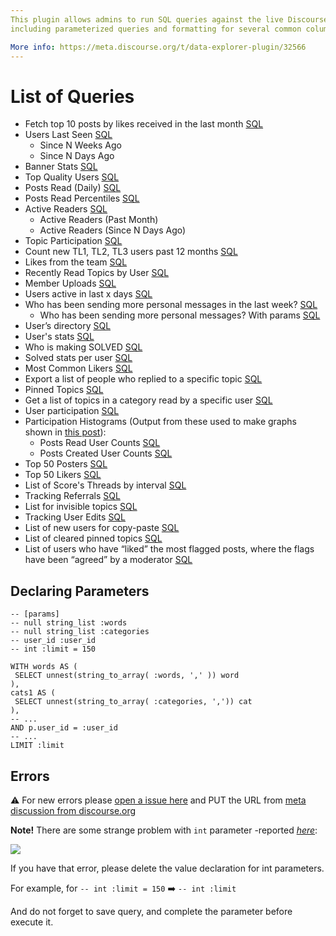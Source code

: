 ```yaml
---
This plugin allows admins to run SQL queries against the live Discourse database, 
including parameterized queries and formatting for several common column types.

More info: https://meta.discourse.org/t/data-explorer-plugin/32566
---
```


# List of Queries

* Fetch top 10 posts by likes received in the last month [SQL](https://github.com/SidVal/discourse-data-explorer/blob/queries/queries/top-posts-by-likes.sql)
* Users Last Seen [SQL](https://github.com/SidVal/discourse-data-explorer/blob/queries/queries/users-last-seen.sql)
  + Since N Weeks Ago
  + Since N Days Ago
* Banner Stats [SQL](https://github.com/SidVal/discourse-data-explorer/blob/queries/queries/banner-stats.sql)
* Top Quality Users [SQL](https://github.com/SidVal/discourse-data-explorer/blob/queries/queries/top-quality-users.sql)
* Posts Read (Daily) [SQL](https://github.com/SidVal/discourse-data-explorer/blob/queries/queries/posts-read-daily.sql)
* Posts Read Percentiles [SQL](https://github.com/SidVal/discourse-data-explorer/blob/queries/queries/posts-read-percentiles.sql)
* Active Readers [SQL](https://github.com/SidVal/discourse-data-explorer/blob/queries/queries/active-readers.sql)
  + Active Readers (Past Month)
  + Active Readers (Since N Days Ago)
* Topic Participation [SQL](https://github.com/SidVal/discourse-data-explorer/blob/queries/queries/topic-participation.sql)
* Count new TL1, TL2, TL3 users past 12 months [SQL](https://github.com/SidVal/discourse-data-explorer/blob/queries/queries/new-users-tl.sql)
* Likes from the team [SQL](https://github.com/SidVal/discourse-data-explorer/blob/queries/queries/likes-from-the-team.sql)
* Recently Read Topics by User [SQL](https://github.com/SidVal/discourse-data-explorer/blob/queries/queries/recently-read-topics.sql)
* Member Uploads [SQL](https://github.com/SidVal/discourse-data-explorer/blob/queries/queries/member-uploads.sql)
* Users active in last x days [SQL](https://github.com/SidVal/discourse-data-explorer/blob/queries/queries/users-active.sql)
* Who has been sending more personal messages in the last week? [SQL](https://github.com/SidVal/discourse-data-explorer/blob/queries/queries/user-most-pm-last-w.sql)
   * Who has been sending more personal messages? With params [SQL](https://github.com/SidVal/discourse-data-explorer/blob/queries/queries/user-most-pm.sql)
* User’s directory [SQL](https://github.com/SidVal/discourse-data-explorer/blob/queries/queries/user-directory.sql)
* User's stats [SQL](https://github.com/SidVal/discourse-data-explorer/blob/queries/queries/user-stats.sql)
* Who is making SOLVED [SQL](https://github.com/SidVal/discourse-data-explorer/blob/queries/queries/who-is-marking-solved.sql)
* Solved stats per user [SQL](https://github.com/SidVal/discourse-data-explorer/blob/queries/queries/solved-stats-per-user.sql)
* Most Common Likers [SQL](https://github.com/SidVal/discourse-data-explorer/blob/queries/queries/most-common-likers.sql)
* Export a list of people who replied to a specific topic [SQL](https://github.com/SidVal/discourse-data-explorer/blob/queries/queries/list-users-who-replied-topic.sql)
* Pinned Topics [SQL](https://github.com/SidVal/discourse-data-explorer/blob/queries/queries/pinned-topics.sql)
* Get a list of topics in a category read by a specific user [SQL](https://github.com/SidVal/discourse-data-explorer/blob/queries/queries/topics-in-a-category-read-by-user.sql)
* User participation [SQL](https://github.com/SidVal/discourse-data-explorer/blob/queries/queries/user-participation.sql)
* Participation Histograms (Output from these used to make graphs shown in [this post](https://meta.discourse.org/t/67134/14?u=sidv)): 
  * Posts Read User Counts [SQL](https://github.com/SidVal/discourse-data-explorer/blob/queries/queries/posts-read-user-counts.sql)
  * Posts Created User Counts [SQL](https://github.com/SidVal/discourse-data-explorer/blob/queries/queries/posts-created-user-counts.sql)
* Top 50 Posters [SQL](https://github.com/SidVal/discourse-data-explorer/blob/queries/queries/top-50-posters.sql)
* Top 50 Likers [SQL](https://github.com/SidVal/discourse-data-explorer/blob/queries/queries/top-50-likers.sql)
* List of Score's Threads by interval [SQL](https://github.com/SidVal/discourse-data-explorer/blob/queries/queries/score-threads.sql)
* Tracking Referrals [SQL](https://github.com/SidVal/discourse-data-explorer/blob/queries/queries/tracking-referrals.sql)
* List for invisible topics [SQL](https://github.com/SidVal/discourse-data-explorer/blob/queries/queries/unlisted-topics.sql)
* Tracking User Edits [SQL](https://github.com/SidVal/discourse-data-explorer/blob/queries/queries/tracking-user-edits.sql)
* List of new users for copy-paste [SQL](https://github.com/SidVal/discourse-data-explorer/blob/queries/queries/mentions-for-copy-paste.sql)
* List of cleared pinned topics [SQL](https://github.com/SidVal/discourse-data-explorer/blob/queries/queries/cleared-pinned-topics.sql)
* List of users who have “liked” the most flagged posts, where the flags have been “agreed” by a moderator [SQL](https://github.com/SidVal/discourse-data-explorer/blob/queries/queries/identify-likers-flagged-posts.sql)

<!---
* [SQL]()
* [SQL]()
* [SQL]()
* [SQL]()
* [SQL]()
* [SQL]()
* [SQL]()
* [SQL]()
* [SQL]()
-->

## Declaring Parameters

```
-- [params]
-- null string_list :words
-- null string_list :categories
-- user_id :user_id
-- int :limit = 150

WITH words AS (
 SELECT unnest(string_to_array( :words, ',' )) word
),
cats1 AS (
 SELECT unnest(string_to_array( :categories, ',')) cat
),
-- ...
AND p.user_id = :user_id
-- ...
LIMIT :limit
```

## Errors
:warning: For new errors please [open a issue here](https://github.com/SidVal/discourse-data-explorer/issues) and PUT the URL from [meta discussion from discourse.org](https://meta.discourse.org)

**Note!** There are some strange problem with `int` parameter -reported _[here](https://meta.discourse.org/t/strange-problem-with-data-explorer/57751?u=sidv)_:

[![](https://meta-s3-cdn.global.ssl.fastly.net/original/3X/8/9/890aed880946c4bdb02f7af0f585dea8c6e6aa86.png)](https://meta.discourse.org/t/strange-problem-with-data-explorer/57751?u=sidv)

If you have that error, please delete the value declaration for int parameters.

For example, for 
`-- int :limit = 150` :arrow_right: `-- int :limit` 

And do not forget to save query, and complete the parameter before execute it.

